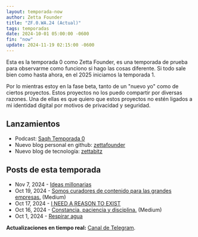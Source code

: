 ```yaml
---
layout: temporada-now
author: Zetta Founder
title: "ZF.0.WA.24 (Actual)"
tags: temporadas
date: 2024-10-01 05:00:00 -0600
fin: "now"
update: 2024-11-19 02:15:00 -0600
---
```


Esta es la temporada 0 como Zetta Founder, es una temporada de prueba para observarme como funciono si hago las cosas diferente. Si todo sale bien como hasta ahora, en el 2025 iniciamos la temporada 1.

Por lo mientras estoy en la fase beta, tanto de un "nuevo yo" como de ciertos proyectos. Estos proyectos no los puedo compartir por diversas razones. Una de ellas es que quiero que estos proyectos no estén ligados a mi identidad digital por motivos de privacidad y seguridad.

## Lanzamientos

- Podcast: [Saqh Temporada 0](https://saqh.lepodca.st/)
- Nuevo blog personal en github: [zettafounder](https://zettafounder.github.io/)
- Nuevo blog de tecnología: [zettabitz](https://zettafounder.github.io/zettabitz/)

## Posts de esta temporada

- Nov 7, 2024 - [Ideas millonarias](https://zettafounder.github.io/2024/11/07/ideas-millonarias.html)
- Oct 19, 2024 - <a href="https://medium.com/@zettafounder/somos-curadores-de-contenido-para-las-grandes-empresas-cdb07fb06afd" target="_blank">Somos curadores de contenido para las grandes empresas.</a> (Medium)
- Oct 17, 2024 - [I NEED A REASON TO EXIST](https://zettafounder.github.io/2024/10/17/i-need-a-reason-to-exist.html)
- Oct 16, 2024 - <a href="https://medium.com/@zettafounder/constancia-paciencia-y-disciplina-cf1a75f5d135" target="_blank">Constancia, paciencia y disciplina.</a> (Medium)
- Oct 1, 2024 - [Respirar agua](https://zettafounder.github.io/2024/10/01/respirar-agua.html)

**Actualizaciones en tiempo real:** <a target="_blank" href="https://t.me/zettafounder">Canal de Telegram</a>.
